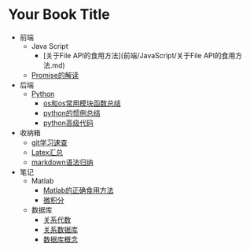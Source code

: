 # Your Book Title

- 前端
  - Java Script
    * [关于File API的食用方法](前端/JavaScript/关于File API的食用方法.md)
  * [Promise的解读](前端/Promise的解读.md)
- 后端
  - [Python](后端/python/README.md)
    * [os和os常用模块函数总结](后端/python/os和os常用模块函数总结.md)
    * [python的惯例总结](后端/python/python的惯例总结.md)
    * [python高级代码](后端/python/python高级代码.md)
- 收纳箱
  * [git学习速查](收纳箱/git学习速查.md)
  * [Latex汇总](收纳箱/Latex汇总.md)
  * [markdown语法归纳](收纳箱/markdown语法归纳.md)
- 笔记
  - Matlab
    * [Matlab的正确食用方法](笔记/Matlab/Matlab的正确食用方法.md)
    * [微积分](笔记/Matlab/微积分.md)
  - 数据库
    * [关系代数](笔记/数据库/关系代数.md)
    * [关系数据库](笔记/数据库/关系数据库.md)
    * [数据库概念](笔记/数据库/数据库概念.md)
